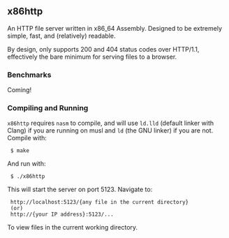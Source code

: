 ## x86http

An HTTP file server written in x86_64 Assembly.  Designed to be extremely simple, fast, and (relatively) readable.

By design, only supports 200 and 404 status codes over HTTP/1.1, effectively the bare minimum for serving files to a browser.

### Benchmarks

Coming!

### Compiling and Running

`x86http` requires `nasm` to compile, and will use `ld.lld` (default linker with Clang) if you are running on musl and `ld` (the GNU linker) if you are not.  Compile with:

     $ make

And run with:

     $ ./x86http

This will start the server on port 5123.  Navigate to:

     http://localhost:5123/{any file in the current directory}
     (or)
     http://{your IP address}:5123/...

To view files in the current working directory.
